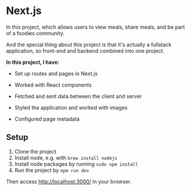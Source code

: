 # Next.js
In this project, which allows users to view meals, share meals, and be part of a foodies community.

And the special thing about this project is that it's actually a fullstack application, so front-end and backend combined into one project.

**In this project, I have:**

- Set up routes and pages in Next.js

- Worked with React components

- Fetched and sent data between the client and server

- Styled the application and worked with images

- Configured page metadata

## Setup

1. Clone the project
1. Install node, e.g. with `brew install nodejs`
1. Install node packages by running `sudo npm install`
1. Run the project by `npm run dev`

Then access <a href="http://localhost:3000/">http://localhost:3000/</a> in your browser.
